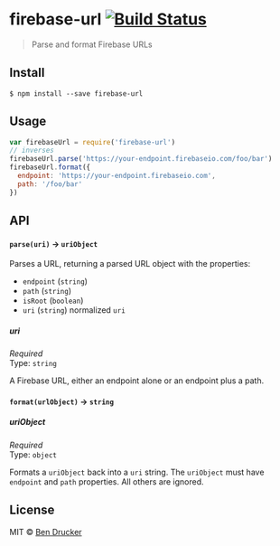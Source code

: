 # firebase-url [![Build Status](https://travis-ci.org/bendrucker/firebase-url.svg?branch=master)](https://travis-ci.org/bendrucker/firebase-url)

> Parse and format Firebase URLs


## Install

```
$ npm install --save firebase-url
```


## Usage

```js
var firebaseUrl = require('firebase-url')
// inverses
firebaseUrl.parse('https://your-endpoint.firebaseio.com/foo/bar')
firebaseUrl.format({
  endpoint: 'https://your-endpoint.firebaseio.com',
  path: '/foo/bar'
})
```

## API

#### `parse(uri)` -> `uriObject`

Parses a URL, returning a parsed URL object with the properties:

* `endpoint` (`string`)
* `path` (`string`)
* `isRoot` (`boolean`)
* `uri` (`string`) normalized `uri`

##### uri

*Required*  
Type: `string`

A Firebase URL, either an endpoint alone or an endpoint plus a path.

#### `format(urlObject)` -> `string`

##### uriObject

*Required*  
Type: `object`

Formats a `uriObject` back into a `uri` string. The `uriObject` must have `endpoint` and `path` properties. All others are ignored.


## License

MIT © [Ben Drucker](http://bendrucker.me)
